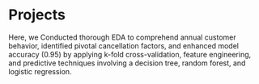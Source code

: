 # Projects
Here, we Conducted thorough EDA to comprehend annual customer behavior, identified pivotal cancellation factors, and
enhanced model accuracy (0.95) by applying k-fold cross-validation, feature engineering, and predictive
techniques involving a decision tree, random forest, and logistic regression.

